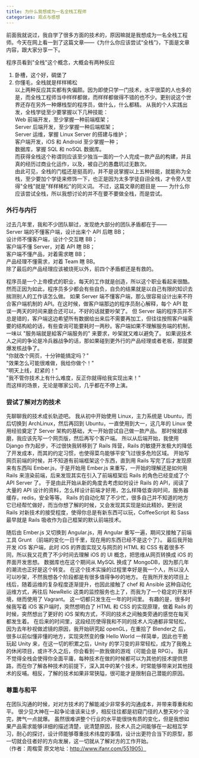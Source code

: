 ```yaml
---
title: 为什么我想成为一名全栈工程师
categories: 观点与感想
---
```


前面我就说过，我自学了很多方面的技术的，原因嘛就是我想成为一名全栈工程师。今天在网上看一到了这篇文章——《为什么你应该尝试“全栈”》，下面是文章内容，跟大家分享一下。

程序员看到"全栈"这个概念，大概会有两种反应<br>
1. 卧槽，这个好，碉堡了<br>
2. 你懂毛，全栈就是样样稀松<br>
以上两种反应其实都有失偏颇。因为即使只学一门技术，水平很菜的人也多的是，而全栈工程师当中样样都做，而样样都做得不错的也不少。更别说这个世界还存在另外一种爆栈型的程序员，做什么，什么都精。<!-- more -->
从我的个人实践出发，全栈学徒至少要掌握以下几种技能：<br>
Web 前端开发，至少掌握一种前端框架；<br>
Server 后端开发，至少掌握一种后端框架；<br>
Server 运维，掌握 Linux Server 的搭建与维护；<br>
客户端开发，iOS 和 Android 至少掌握一种；<br>
数据库，掌握 SQL 和 noSQL 数据库。<br>
而获得全栈这个称谓则应该至少独当一面的一个人完成一款产品的构建，并且真的经历过商业化运作，以及，被自己的愚蠢坑过无数次。<br>
由此可见，全栈的门槛还是挺高的，并不是说掌握以上五种技能，就能称为全栈，至少要加个学徒来修饰一下，也正是因为太多学徒自诩全栈，才令旁人觉得"全栈"就是"样样稀松"的同义词。
不过，这篇文章的题目是 —— 为什么你应该尝试全栈，所以我想讨论的并不在要不要做全栈，而是尝试。

### 外行与内行
过去几年里，我和不少团队聊过，发现绝大部分的团队矛盾都在于——<br>
Server 端的不懂客户端，设计出来个 API 后瞎 BB；<br>
设计师不懂客户端，设计个交互瞎 BB；<br>
客户端不懂 Server，对着 API 瞎 BB；<br>
客户端不懂产品，对着需求瞎 BB；<br>
产品经理不懂需求，对着 Team 瞎 BB。<br>
除了最后的产品经理应该被烧死以外，前四个矛盾都还是有救的。

程序员是一个上帝模式的职业，每天的工作就是创造，所以这个职业看起来很酷。然而正因为如此，程序员多少都会有些自负，自负的结果就是以自己有限的知识去揣测别人的工作该怎么做。
如果 Server 端不懂客户端，那么很容易设计出来不符合客户端机制的 API。在这时候，做客户端那边的程序员耐心解释，每个 API 耽误一两天的时间来磨合还可以，不好的话就要吵架了。
但 Server 端的程序员并不总是错的，客户端这边希望所有数据给出来后不需要再加工，但往往按照客户端需要的结构給的话，有些查询可能要耗时一两秒。客户端如果不理解服务端的机制，一味以 "服务端就是給客户端服务的" 来要求，吵架就又难以避免了。
如果说技术人之间的争论是冷兵器战争的话，那如果碰到更外行的产品经理或者老板，那就要爆发核战争了。<br>
"你就改个网页，十分钟能搞定吗？"<br>
"效果怎么可能很难做，我给你做个！"<br>
"明天上线，赶紧的！"<br>
"我不管你技术上有什么难度，反正你就得给我实现出来！"<br>
而这样的场景，无论是哪家公司，几乎都在不停上演。<br>

### 尝试了解对方的技术
先聊聊我的技术成长轨迹吧。
我从初中开始使用 Linux，主力系统是 Ubuntu，而后切换到 ArchLinux，然后再回到 Ubuntu，一直使用到大一，这几年的 Linux 使用经验奠定了 Server 架构的基础，大一开始尝试自己做一款产品。
那时候就琢磨，我应该先写一个网页版，然后再写个客户端。
所以从后端开始，我使用 Django 作为起步，不过很快我转移到了 Rails 阵营，Rails 的敏捷开发极大的降低了开发成本，而其的约定习惯，也使得菜鸟能够平安飞过很多危险区域。
开始写网页前端的时候，并不知道有前端框架这个东西，直到用 Rails 写完了后才发现原来有东西叫 Ember.js，于是开始用 Ember.js 来重写，一开始的理解还是如何用 Rails 来渲染前端，后来发现其实在引入了前端框架后 Rails 的角色已经变成了个 API Server 了。
于是由此开始从新的角度去考虑如何设计 Rails 的 API，阅读了大量的 API 设计的资料，怎么样设计前端才好用，怎么样降低查询时间，服务器缓存，redis，安全等等。
Rails 的自动化帮了不少忙，很多自己并不知道的地方它已经帮忙做好，而当你想了解的时候，又会发现其实现是如此精妙。更别说 Rails 对新技术的接受程度，使得你总是有新东西可以玩，CoffeeScript 和 Sass 最早就是 Rails 吸收作为自己框架的默认前端技术。

随后由 Ember.js 又切换到 Angular.js，用 Angular 重写一遍，期间又接触了前端工具 Grunt （前端的变化一日千里，现在用的东西已经不是这个了）。
最后我开始开发 iOS 客户端，此时 iOS 的界面实现又与网页的 HTML 和 CSS 有着很多不同，所以我又花费了不少时间去理解 iOS 的 UI 概念，把思维从网页转换成 iOS 的界面开发思想。
数据库也在这个期间从 MySQL 换成了 MongoDB，因为那几年的潮流也正好是这个转变。
在这个技术实操的过程里幸好是我一个人，所以没人可以吵架，不然我想各个阶段都是有很多值得争吵的地方。
在我所开发的项目上线后，随着运维的复杂程度逐渐提升，也因此接触了 chef 和 Ansible 这种自动化运维方式，再往后 NewRelic 这类的监控服务也上了，而我为了一个稳定的开发环境，继而使用了 Vagrant。
这一切都只发生在一年的时间里。
有趣的是，很多时候我写着 iOS 客户端时，突然想明白了 HTML 和 CSS 的实现原理，做着 Rails 的时候，突然想出了更好的 iOS 架构方式，不同的技术之间触类旁通的感觉在每天都发生着。
在后来的时间里，这段经历使得我和不同的技术人沟通都非常轻松，因为去年秒视做滤镜的原因，我开始研究起 openGL，在重拾了 Blender之 后，很多以前似懂非懂的地方，实现突然变的像 Hello World 一样简单，因此也干脆玩起 Unity 来，在这一切的积累之后，Unity 的学习变的非常轻松，成为了我晚上的休闲项目，或许不久之后，你会看到一款我做的游戏（可能会是 RPG）。
我并不觉得全栈会使得你全面平庸，每种技术在做的时候都可以为其他的技术提供思路，而在你了解各种技术的前提下，深入其中的某个技术，时常能够带来对其他技术的反哺。相反，了解的技术如果非常狭隘，很可能才是限制自己潜能的原因。

### 尊重与和平
在团队沟通的时候，对对方技术的了解能减少非常多的沟通成本，并带来尊重和和平。
很少见大神在一起争论谁该来让步，相反往往都是初窥门径的人整天吵个没完，脾气一点就爆。
虽然很难讲整个行业的水平能很快有质的变化，但是我想如果产品需求能够详细的描述清楚，说清楚原因，技术人员之间能够在一起相互学习，耐心的探讨，设计师能够尊重技术纬度的事情，设计出更符合当下的原型，那一切就会往者好的方向发展，这一切就从了解对方的工作开始。<br>
（作者：周楷雯 原文地址：http://www.ifanr.com/551905）
